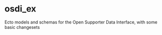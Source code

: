 # osdi_ex
Ecto models and schemas for the Open Supporter Data Interface, with some basic changesets
